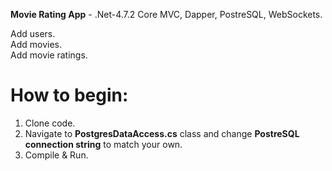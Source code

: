 <b>Movie Rating App</b> - .Net-4.7.2 Core MVC, Dapper, PostreSQL, WebSockets.

Add users.<br/>
Add movies.<br/>
Add movie ratings.

<h1>How to begin:</h1>

1. Clone code.
2. Navigate to <b>PostgresDataAccess.cs</b> class and change <b>PostreSQL connection string</b> to match your own.
3. Compile & Run.
